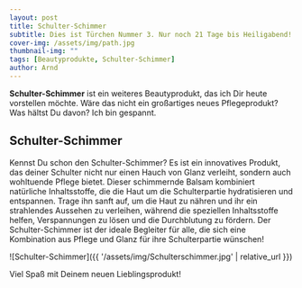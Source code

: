 ```yaml
---
layout: post
title: Schulter-Schimmer
subtitle: Dies ist Türchen Nummer 3. Nur noch 21 Tage bis Heiligabend!
cover-img: /assets/img/path.jpg
thumbnail-img: ""
tags: [Beautyprodukte, Schulter-Schimmer]
author: Arnd
---
```


**Schulter-Schimmer** ist ein weiteres Beautyprodukt, das ich Dir heute vorstellen möchte. Wäre das nicht ein großartiges neues Pflegeprodukt? Was hältst Du davon? Ich bin gespannt. 

## Schulter-Schimmer

Kennst Du schon den Schulter-Schimmer? Es ist ein innovatives Produkt, das deiner Schulter nicht nur einen Hauch von Glanz verleiht, sondern auch wohltuende Pflege bietet. Dieser schimmernde Balsam kombiniert natürliche Inhaltsstoffe, die die Haut um die Schulterpartie hydratisieren und entspannen. Trage ihn sanft auf, um die Haut zu nähren und ihr ein strahlendes Aussehen zu verleihen, während die speziellen Inhaltsstoffe helfen, Verspannungen zu lösen und die Durchblutung zu fördern. Der Schulter-Schimmer ist der ideale Begleiter für alle, die sich eine Kombination aus Pflege und Glanz für ihre Schulterpartie wünschen!

![Schulter-Schimmer]({{ '/assets/img/Schulterschimmer.jpg' | relative_url }})

Viel Spaß mit Deinem neuen Lieblingsprodukt!